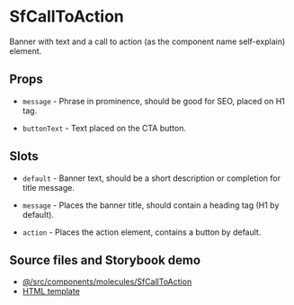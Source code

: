 # SfCallToAction

<!-- Write about general purpose of the component. Include screenshot (to be replaced with a live example once we migrate to vuepress) -->

Banner with text and a call to action (as the component name self-explain) element.

## Props

<!--Write down props and their purpose -->

- `message` - Phrase in prominence, should be good for SEO,
placed on H1 tag.

- `buttonText` - Text placed on the CTA button.

## Slots

<!-- Describe slots and their purpose -->

- `default` - Banner text, should be a short description
or completion for title message.

- `message` - Places the banner title, should contain a
heading tag (H1 by default).

- `action` - Places the action element, contains
a button by default.

## Source files and Storybook demo

- [@/src/components/molecules/SfCallToAction](https://github.com/DivanteLtd/storefront-ui/tree/master/src/components/molecules/SfCallToAction)
- [HTML template](https://github.com/DivanteLtd/storefront-ui/tree/master/src/components/molecules/SfCallToAction/SfCallToAction.html)
